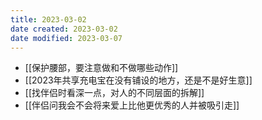 ```yaml
---
title: 2023-03-02
date created: 2023-03-02
date modified: 2023-03-07
---
```

- [[保护腰部，要注意做和不做哪些动作]]
- [[2023年共享充电宝在没有铺设的地方，还是不是好生意]]
- [[找伴侣时看深一点，对人的不同层面的拆解]]
- [[伴侣问我会不会将来爱上比他更优秀的人并被吸引走]]
